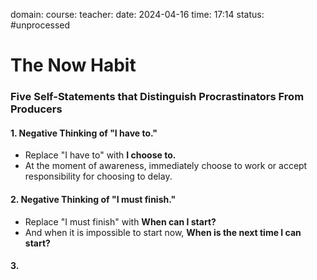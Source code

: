 domain: 
course:
teacher:
date: 2024-04-16
time: 17:14
status: #unprocessed

# The Now Habit

### Five Self-Statements that Distinguish Procrastinators From Producers
#### 1. Negative Thinking of "I have to."
- Replace "I have to" with **I choose to.**
- At the moment of awareness, immediately choose to work or accept responsibility for choosing to delay.
#### 2. Negative Thinking of "I must finish."
- Replace "I must finish" with **When can I start?**
- And when it is impossible to start now, **When is the next time I can start?**
#### 3. 